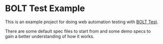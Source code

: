 # BOLT Test Example

This is an example project for doing web automation testing with [BOLT Test](http://www.swatsolutions.com).

There are some default spec files to start from and some demo specs to gain a better understanding of how it works.